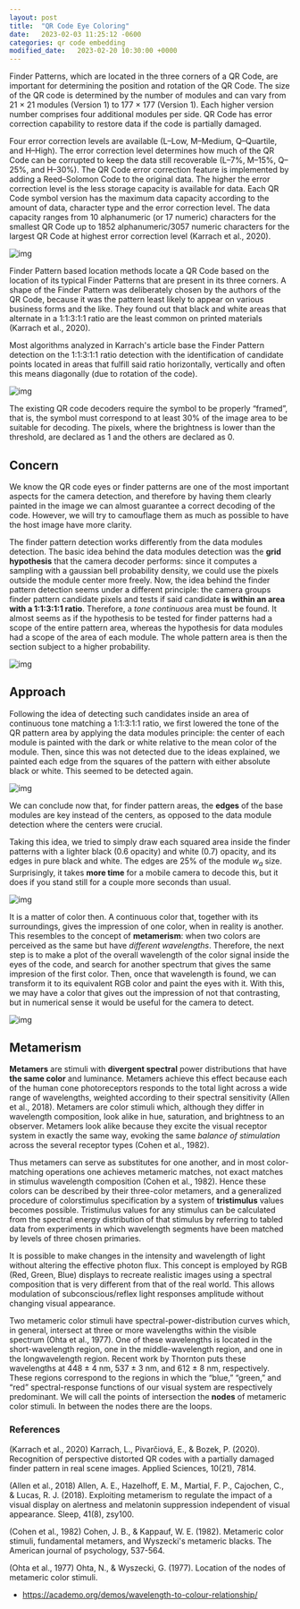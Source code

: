 ```yaml
---
layout: post
title:  "QR Code Eye Coloring"
date:   2023-02-03 11:25:12 -0600
categories: qr code embedding
modified_date:   2023-02-20 10:30:00 +0000
---
```

Finder Patterns, which are located in the three corners of a QR Code, are important for determining the position and rotation of the QR Code. The size of the QR code is determined by the number of modules and can vary from 21 × 21 modules (Version 1) to 177 × 177 (Version 1). Each higher version number comprises four additional modules per side. QR Code has error correction capability to restore data if the code is partially damaged. 

Four error correction levels are available (L–Low, M–Medium, Q–Quartile, and H–High). The error correction level determines how much of the QR Code can be corrupted to keep the data still recoverable (L–7%, M–15%, Q–25%, and H–30%). The QR Code error correction feature is implemented by adding a Reed–Solomon Code to the original data. The higher the error correction level is the less storage capacity is available for data. Each QR Code symbol version has the maximum data capacity according to the amount of data, character type and the error correction level. The data capacity ranges from 10 alphanumeric (or 17 numeric) characters for the smallest QR Code up to 1852 alphanumeric/3057 numeric characters for the largest QR Code at highest error correction level (Karrach et al., 2020).

![img]({{site.url}}/img/3/finder.png)

Finder Pattern based location methods locate a QR Code based on the location of its typical Finder Patterns that are present in its three corners. A shape of the Finder Pattern was deliberately chosen by the authors of the QR Code, because it was the pattern least likely to appear on various business forms and the like. They found out that black and white areas that alternate in a 1:1:3:1:1 ratio are the least common on printed materials (Karrach et al., 2020).

Most algorithms analyzed in Karrach's article base the Finder Pattern detection on the 1:1:3:1:1 ratio detection with the identification of candidate points located in areas that fulfill said ratio horizontally, vertically and often this means diagonally (due to rotation of the code).

![img]({{site.url}}/img/3/ratio.png)

The existing QR code decoders require the symbol to be properly “framed”, that is, the symbol must correspond to at least 30% of the image area to be suitable for decoding. The pixels, where the brightness is lower than the threshold, are declared as 1 and the others are declared as 0.

## Concern

We know the QR code eyes or finder patterns are one of the most important aspects for the camera detection, and therefore by having them clearly painted in the image we can almost guarantee a correct decoding of the code. However, we will try to camouflage them as much as possible to have the host image have more clarity. 

The finder pattern detection works differently from the data modules detection. The basic idea behind the data modules detection was the **grid hypothesis** that the camera decoder performs: since it computes a sampling with a gaussian bell probability density, we could use the pixels outside the module center more freely. Now, the idea behind the finder pattern detection seems under a different principle: the camera groups finder pattern candidate pixels and tests if said candidate **is within an area with a 1:1:3:1:1 ratio**. Therefore, a *tone continuous* area must be found. It almost seems as if the hypothesis to be tested for finder patterns had a scope of the entire pattern area, whereas the hypothesis for data modules had a scope of the area of each module. The whole pattern area is then the section subject to a higher probability.

![img]({{site.url}}/img/3/gauss.png)

## Approach

Following the idea of detecting such candidates inside an area of continuous tone matching a 1:1:3:1:1 ratio, we first lowered the tone of the QR pattern area by applying the data modules principle: the center of each module is painted with the dark or white relative to the mean color of the module. Then, since this was not detected due to the ideas explained, we painted each edge from the squares of the pattern with either absolute black or white. This seemed to be detected again.

![img]({{site.url}}/img/3/1.png)

We can conclude now that, for finder pattern areas, the **edges** of the base modules are key instead of the centers, as opposed to the data module detection where the centers were crucial.

Taking this idea, we tried to simply draw each squared area inside the finder patterns with a lighter black (0.6 opacity) and white (0.7) opacity, and its edges in pure black and white. The edges are 25% of the module $w_a$ size. Surprisingly, it takes **more time** for a mobile camera to decode this, but it does if you stand still for a couple more seconds than usual.

![img]({{site.url}}/img/3/2.png)

It is a matter of color then. A continuous color that, together with its surroundings, gives the impression of one color, when in reality is another. This resembles to the concept of **metamerism**: when two colors are perceived as the same but have *different wavelengths*. Therefore, the next step is to make a plot of the overall wavelength of the color signal inside the eyes of the code, and search for another spectrum that gives the same impresion of the first color. Then, once that wavelength is found, we can transform it to its equivalent RGB color and paint the eyes with it. With this, we may have a color that gives out the impression of not that contrasting, but in numerical sense it would be useful for the camera to detect.

![img]({{site.url}}/img/3/progress.png)

## Metamerism

**Metamers** are stimuli with **divergent spectral** power distributions that have **the same color** and luminance. Metamers achieve this effect because each of the human cone photoreceptors responds to the total light across a wide range of wavelengths, weighted according to their spectral sensitivity (Allen et al., 2018).
Metamers are color stimuli which, although they differ in wavelength
composition, look alike in hue, saturation, and brightness to an observer. Metamers look alike because they excite the visual receptor system in exactly the same way, evoking the same *balance of stimulation* across the several receptor types (Cohen et al., 1982).

Thus metamers can serve as substitutes for one another, and in most color-matching operations one achieves metameric matches, not exact matches in stimulus wavelength composition (Cohen et al., 1982). Hence these colors can be described by their three-color metamers, and a generalized procedure of colorstimulus specification by a system of **tristimulus** values becomes possible. Tristimulus values for any stimulus can be calculated from the spectral energy distribution of that stimulus by referring to tabled data from experiments in which wavelength segments have been matched by levels of three chosen primaries.

It is possible to make changes in the intensity and wavelength of light without altering the effective photon flux. This concept is employed by RGB (Red, Green, Blue) displays to recreate realistic images using a spectral composition that is very different from that of the real world. This allows modulation of subconscious/reflex light responses amplitude without changing visual appearance.

Two metameric color stimuli have spectral-power-distribution curves which, in general, intersect at three or more wavelengths within the visible spectrum (Ohta et al., 1977). One of these wavelengths is located in the short-wavelength region, one in the middle-wavelength region, and one in the longwavelength region. Recent work by Thornton puts these wavelengths at 448 $\pm$ 4 nm, 537 $\pm$ 3 nm, and 612 $\pm$ 8 nm, respectively. These regions correspond to the regions in which the “blue,” “green,” and “red” spectral-response functions of our visual system are respectively predominant. We will call the points of intersection the **nodes** of metameric color stimuli. In between the nodes there are the loops.

### References

(Karrach et al., 2020) Karrach, L., Pivarčiová, E., & Bozek, P. (2020). Recognition of perspective distorted QR codes with a partially damaged finder pattern in real scene images. Applied Sciences, 10(21), 7814.

(Allen et al., 2018) Allen, A. E., Hazelhoff, E. M., Martial, F. P., Cajochen, C., & Lucas, R. J. (2018). Exploiting metamerism to regulate the impact of a visual display on alertness and melatonin suppression independent of visual appearance. Sleep, 41(8), zsy100.

(Cohen et al., 1982) Cohen, J. B., & Kappauf, W. E. (1982). Metameric color stimuli, fundamental metamers, and Wyszecki's metameric blacks. The American journal of psychology, 537-564.

(Ohta et al., 1977) Ohta, N., & Wyszecki, G. (1977). Location of the nodes of metameric color stimuli.

- https://academo.org/demos/wavelength-to-colour-relationship/